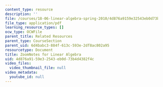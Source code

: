 ```yaml
---
content_type: resource
description: ''
file: /courses/18-06-linear-algebra-spring-2010/4d876a9159e32543eb0d73b4d4382f4c_MIT18_06S10ZoomNotes.pdf
file_type: application/pdf
learning_resource_types: []
ocw_type: OCWFile
parent_title: Related Resources
parent_type: CourseSection
parent_uid: 6d4babc3-884f-613c-593e-2df8ac802a95
resourcetype: Document
title: ZoomNotes for Linear Algebra
uid: 4d876a91-59e3-2543-eb0d-73b4d4382f4c
video_files:
  video_thumbnail_file: null
video_metadata:
  youtube_id: null
---
```

